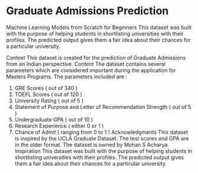 # Graduate Admissions Prediction
Machine Learning Models from Scratch for Beginners 
This dataset was built with the purpose of helping students in shortlisting universities with their profiles. The predicted output gives them a fair idea about their chances for a particular university.

Context
This dataset is created for the prediction of Graduate Admissions from an Indian perspective.
Content
The dataset contains several parameters which are considered important during the application for Masters Programs. The parameters included are : 
1. GRE Scores ( out of 340 ) 
2. TOEFL Scores ( out of 120 ) 
3. University Rating ( out of 5 ) 
4. Statement of Purpose and Letter of Recommendation Strength ( out of 5 ) 
5. Undergraduate GPA ( out of 10 ) 
6. Research Experience ( either 0 or 1 ) 
7. Chance of Admit ( ranging from 0 to 1 )
Acknowledgments
This dataset is inspired by the UCLA Graduate Dataset. The test scores and GPA are in the older format. The dataset is owned by Mohan S Acharya.
Inspiration
This dataset was built with the purpose of helping students in shortlisting universities with their profiles. The predicted output gives them a fair idea about their chances for a particular university.

